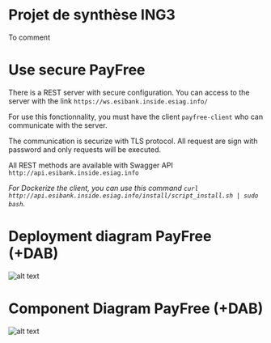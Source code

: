 # Projet de synthèse ING3

To comment

# Use secure PayFree
  
  There is a REST server with secure configuration. You can access to the server with the link `https://ws.esibank.inside.esiag.info/`
  
  For use this fonctionnality, you must have the client `payfree-client` who can communicate with the server.
  
  The communication is securize with TLS protocol. All request are sign with password and only requests will be executed.
  
  All REST methods are available with Swagger API `http://api.esibank.inside.esiag.info`
  
  _For Dockerize the client, you can use this command `curl http://api.esibank.inside.esiag.info/install/script_install.sh | sudo bash`._
  
  
# Deployment diagram PayFree (+DAB)

![alt text](http://gitlab.esibank.inside.esiag.info/esibank-project/project-esibank/raw/master/diagrammes/UC_RetraitSansContact/ComponentDiagramGlobal.jpg) 



# Component Diagram PayFree (+DAB)

![alt text](http://gitlab.esibank.inside.esiag.info/esibank-project/project-esibank/raw/master/diagrammes/UC_RetraitSansContact/DeploymentDiagramGlobal.svg) 
